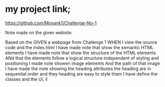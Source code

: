# my project link;

https://github.com/Movank1/Challenge-No-1

Note made on the given website


Based on the GIVEN a webpage from Challenge 1
WHEN I view the source code and the index.html
I have made note that show the semantic HTML elements
I have made note that show the structure of the HTML elements
ANd  that the elements follow a logical structure independent of styling and positioning
I made note showen image elements 
And the path of that image
I have made the note showing the heading attributes
the heading are in sequential order 
and they heading are easy to style them
I have define the classes and the Ul, il
